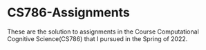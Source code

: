 # CS786-Assignments
These are the solution to assignments in the Course Computational Cognitive Science(CS786) that I pursued in the Spring of 2022.
